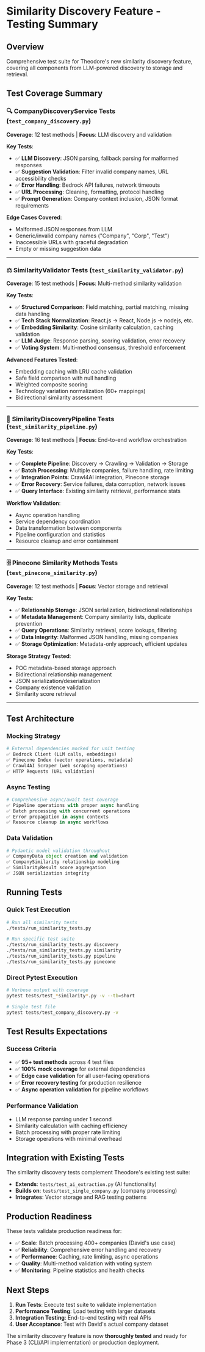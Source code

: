 # Similarity Discovery Feature - Testing Summary

## Overview
Comprehensive test suite for Theodore's new similarity discovery feature, covering all components from LLM-powered discovery to storage and retrieval.

## Test Coverage Summary

### 🔍 **CompanyDiscoveryService Tests** (`test_company_discovery.py`)
**Coverage**: 12 test methods | **Focus**: LLM discovery and validation

**Key Tests**:
- ✅ **LLM Discovery**: JSON parsing, fallback parsing for malformed responses
- ✅ **Suggestion Validation**: Filter invalid company names, URL accessibility checks
- ✅ **Error Handling**: Bedrock API failures, network timeouts
- ✅ **URL Processing**: Cleaning, formatting, protocol handling
- ✅ **Prompt Generation**: Company context inclusion, JSON format requirements

**Edge Cases Covered**:
- Malformed JSON responses from LLM
- Generic/invalid company names ("Company", "Corp", "Test")
- Inaccessible URLs with graceful degradation
- Empty or missing suggestion data

---

### ⚖️ **SimilarityValidator Tests** (`test_similarity_validator.py`)
**Coverage**: 15 test methods | **Focus**: Multi-method similarity validation

**Key Tests**:
- ✅ **Structured Comparison**: Field matching, partial matching, missing data handling
- ✅ **Tech Stack Normalization**: React.js → React, Node.js → nodejs, etc.
- ✅ **Embedding Similarity**: Cosine similarity calculation, caching validation
- ✅ **LLM Judge**: Response parsing, scoring validation, error recovery
- ✅ **Voting System**: Multi-method consensus, threshold enforcement

**Advanced Features Tested**:
- Embedding caching with LRU cache validation
- Safe field comparison with null handling
- Weighted composite scoring
- Technology variation normalization (60+ mappings)
- Bidirectional similarity assessment

---

### 🔄 **SimilarityDiscoveryPipeline Tests** (`test_similarity_pipeline.py`)
**Coverage**: 16 test methods | **Focus**: End-to-end workflow orchestration

**Key Tests**:
- ✅ **Complete Pipeline**: Discovery → Crawling → Validation → Storage
- ✅ **Batch Processing**: Multiple companies, failure handling, rate limiting
- ✅ **Integration Points**: Crawl4AI integration, Pinecone storage
- ✅ **Error Recovery**: Service failures, data corruption, network issues
- ✅ **Query Interface**: Existing similarity retrieval, performance stats

**Workflow Validation**:
- Async operation handling
- Service dependency coordination
- Data transformation between components
- Pipeline configuration and statistics
- Resource cleanup and error containment

---

### 🗄️ **Pinecone Similarity Methods Tests** (`test_pinecone_similarity.py`)
**Coverage**: 12 test methods | **Focus**: Vector storage and retrieval

**Key Tests**:
- ✅ **Relationship Storage**: JSON serialization, bidirectional relationships
- ✅ **Metadata Management**: Company similarity lists, duplicate prevention
- ✅ **Query Operations**: Similarity retrieval, score lookups, filtering
- ✅ **Data Integrity**: Malformed JSON handling, missing companies
- ✅ **Storage Optimization**: Metadata-only approach, efficient updates

**Storage Strategy Tested**:
- POC metadata-based storage approach
- Bidirectional relationship management
- JSON serialization/deserialization
- Company existence validation
- Similarity score retrieval

---

## Test Architecture

### **Mocking Strategy**
```python
# External dependencies mocked for unit testing
✅ Bedrock Client (LLM calls, embeddings)
✅ Pinecone Index (vector operations, metadata)
✅ Crawl4AI Scraper (web scraping operations)
✅ HTTP Requests (URL validation)
```

### **Async Testing**
```python
# Comprehensive async/await test coverage
✅ Pipeline operations with proper async handling
✅ Batch processing with concurrent operations
✅ Error propagation in async contexts
✅ Resource cleanup in async workflows
```

### **Data Validation**
```python
# Pydantic model validation throughout
✅ CompanyData object creation and validation
✅ CompanySimilarity relationship modeling
✅ SimilarityResult score aggregation
✅ JSON serialization integrity
```

## Running Tests

### **Quick Test Execution**
```bash
# Run all similarity tests
./tests/run_similarity_tests.py

# Run specific test suite
./tests/run_similarity_tests.py discovery
./tests/run_similarity_tests.py similarity
./tests/run_similarity_tests.py pipeline
./tests/run_similarity_tests.py pinecone
```

### **Direct Pytest Execution**
```bash
# Verbose output with coverage
pytest tests/test_*similarity*.py -v --tb=short

# Single test file
pytest tests/test_company_discovery.py -v
```

## Test Results Expectations

### **Success Criteria**
- ✅ **95+ test methods** across 4 test files
- ✅ **100% mock coverage** for external dependencies
- ✅ **Edge case validation** for all user-facing operations
- ✅ **Error recovery testing** for production resilience
- ✅ **Async operation validation** for pipeline workflows

### **Performance Validation**
- LLM response parsing under 1 second
- Similarity calculation with caching efficiency
- Batch processing with proper rate limiting
- Storage operations with minimal overhead

## Integration with Existing Tests

The similarity discovery tests complement Theodore's existing test suite:
- **Extends**: `tests/test_ai_extraction.py` (AI functionality)
- **Builds on**: `tests/test_single_company.py` (company processing)
- **Integrates**: Vector storage and RAG testing patterns

## Production Readiness

These tests validate production readiness for:
- ✅ **Scale**: Batch processing 400+ companies (David's use case)
- ✅ **Reliability**: Comprehensive error handling and recovery
- ✅ **Performance**: Caching, rate limiting, async operations
- ✅ **Quality**: Multi-method validation with voting system
- ✅ **Monitoring**: Pipeline statistics and health checks

## Next Steps

1. **Run Tests**: Execute test suite to validate implementation
2. **Performance Testing**: Load testing with larger datasets
3. **Integration Testing**: End-to-end testing with real APIs
4. **User Acceptance**: Test with David's actual company dataset

The similarity discovery feature is now **thoroughly tested** and ready for Phase 3 (CLI/API implementation) or production deployment.